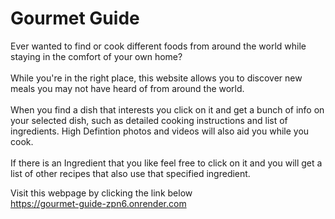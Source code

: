 # Gourmet Guide

Ever wanted to find or cook different foods from around the world while staying in the comfort of your own home? <br />
<br />
While you're in the right place, this website allows you to discover new meals you may not have heard of from around the world. <br />
<br />
When you find a dish that interests you click on it and get a bunch of info on your selected dish, such as detailed cooking instructions and list of ingredients. High Defintion photos and videos will also aid you while you cook. <br/>
<br/>
If there is an Ingredient that you like feel free to click on it and you will get a list of other recipes that also use that specified ingredient.

Visit this webpage by clicking the link below <br />
https://gourmet-guide-zpn6.onrender.com
